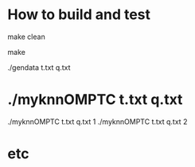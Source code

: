 # How to build and test

 make clean

 make

./gendata t.txt q.txt 

# ./myknnOMPTC t.txt q.txt <number of threads>
./myknnOMPTC t.txt q.txt 1
./myknnOMPTC t.txt q.txt 2
# etc
